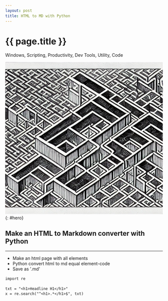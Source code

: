 ```yaml
---
layout: post
title: HTML to MD with Python
---
```


{{ page.title }}
================

<!--Available Meta Tags: Windows, Scripting, Productivity, Context Menu, Shortcuts, Dev Tools, Utility, Software Development, Code, Tutorial, Automation, Design, Adobe, Software, Excel, Bookmarklet, Graphics, Analysis, Sorting, Marketing -->
<p class="meta">Windows, Scripting, Productivity, Dev Tools, Utility, Code</p>

![HTML to MD](/images/-htmlmd.png)
{: #hero}

## Make an HTML to Markdown converter with Python

---

- Make an html page with all elements
- Python convert html to md equal element-code
- Save as '.md'

```
import re

txt = "<h1>Headline H1</h1>"
x = re.search("^<h1>.*</h1>$", txt)
```
